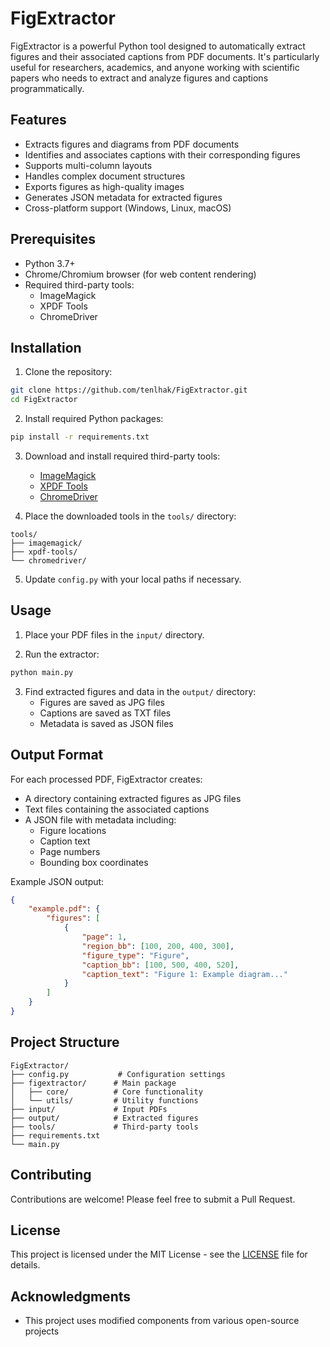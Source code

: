 # FigExtractor

FigExtractor is a powerful Python tool designed to automatically extract figures and their associated captions from PDF documents. It's particularly useful for researchers, academics, and anyone working with scientific papers who needs to extract and analyze figures and captions programmatically.

## Features

- Extracts figures and diagrams from PDF documents
- Identifies and associates captions with their corresponding figures
- Supports multi-column layouts
- Handles complex document structures
- Exports figures as high-quality images
- Generates JSON metadata for extracted figures
- Cross-platform support (Windows, Linux, macOS)

## Prerequisites

- Python 3.7+
- Chrome/Chromium browser (for web content rendering)
- Required third-party tools:
  - ImageMagick
  - XPDF Tools
  - ChromeDriver

## Installation

1. Clone the repository:
```bash
git clone https://github.com/tenlhak/FigExtractor.git
cd FigExtractor
```

2. Install required Python packages:
```bash
pip install -r requirements.txt
```

3. Download and install required third-party tools:
   - [ImageMagick](https://imagemagick.org/script/download.php)
   - [XPDF Tools](https://www.xpdfreader.com/download.html)
   - [ChromeDriver](https://chromedriver.chromium.org/downloads)

4. Place the downloaded tools in the `tools/` directory:
```
tools/
├── imagemagick/
├── xpdf-tools/
└── chromedriver/
```

5. Update `config.py` with your local paths if necessary.

## Usage

1. Place your PDF files in the `input/` directory.

2. Run the extractor:
```bash
python main.py
```

3. Find extracted figures and data in the `output/` directory:
   - Figures are saved as JPG files
   - Captions are saved as TXT files
   - Metadata is saved as JSON files

## Output Format

For each processed PDF, FigExtractor creates:
- A directory containing extracted figures as JPG files
- Text files containing the associated captions
- A JSON file with metadata including:
  - Figure locations
  - Caption text
  - Page numbers
  - Bounding box coordinates

Example JSON output:
```json
{
    "example.pdf": {
        "figures": [
            {
                "page": 1,
                "region_bb": [100, 200, 400, 300],
                "figure_type": "Figure",
                "caption_bb": [100, 500, 400, 520],
                "caption_text": "Figure 1: Example diagram..."
            }
        ]
    }
}
```

## Project Structure

```
FigExtractor/
├── config.py           # Configuration settings
├── figextractor/      # Main package
│   ├── core/          # Core functionality
│   └── utils/         # Utility functions
├── input/             # Input PDFs
├── output/            # Extracted figures
├── tools/             # Third-party tools
├── requirements.txt
└── main.py
```

## Contributing

Contributions are welcome! Please feel free to submit a Pull Request.

## License

This project is licensed under the MIT License - see the [LICENSE](LICENSE) file for details.

## Acknowledgments

- This project uses modified components from various open-source projects

